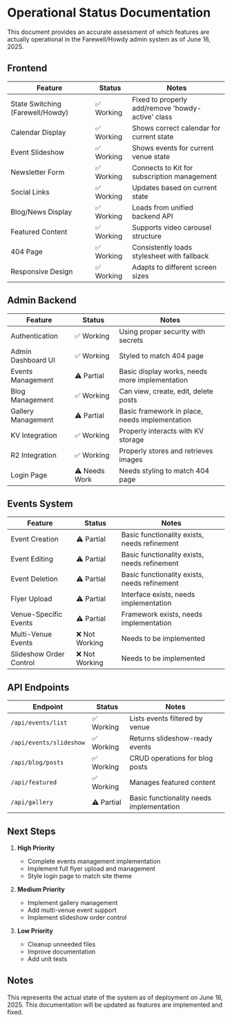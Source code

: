 # Operational Status Documentation

This document provides an accurate assessment of which features are actually operational in the Farewell/Howdy admin system as of June 16, 2025.

## Frontend

| Feature | Status | Notes |
|---------|--------|-------|
| State Switching (Farewell/Howdy) | ✅ Working | Fixed to properly add/remove 'howdy-active' class |
| Calendar Display | ✅ Working | Shows correct calendar for current state |
| Event Slideshow | ✅ Working | Shows events for current venue state |
| Newsletter Form | ✅ Working | Connects to Kit for subscription management |
| Social Links | ✅ Working | Updates based on current state |
| Blog/News Display | ✅ Working | Loads from unified backend API |
| Featured Content | ✅ Working | Supports video carousel structure |
| 404 Page | ✅ Working | Consistently loads stylesheet with fallback |
| Responsive Design | ✅ Working | Adapts to different screen sizes |

## Admin Backend

| Feature | Status | Notes |
|---------|--------|-------|
| Authentication | ✅ Working | Using proper security with secrets |
| Admin Dashboard UI | ✅ Working | Styled to match 404 page |
| Events Management | ⚠️ Partial | Basic display works, needs more implementation |
| Blog Management | ✅ Working | Can view, create, edit, delete posts |
| Gallery Management | ⚠️ Partial | Basic framework in place, needs implementation |
| KV Integration | ✅ Working | Properly interacts with KV storage |
| R2 Integration | ✅ Working | Properly stores and retrieves images |
| Login Page | ⚠️ Needs Work | Needs styling to match 404 page |

## Events System

| Feature | Status | Notes |
|---------|--------|-------|
| Event Creation | ⚠️ Partial | Basic functionality exists, needs refinement |
| Event Editing | ⚠️ Partial | Basic functionality exists, needs refinement |
| Event Deletion | ⚠️ Partial | Basic functionality exists, needs refinement |
| Flyer Upload | ⚠️ Partial | Interface exists, needs implementation |
| Venue-Specific Events | ⚠️ Partial | Framework exists, needs implementation |
| Multi-Venue Events | ❌ Not Working | Needs to be implemented |
| Slideshow Order Control | ❌ Not Working | Needs to be implemented |

## API Endpoints

| Endpoint | Status | Notes |
|---------|--------|-------|
| `/api/events/list` | ✅ Working | Lists events filtered by venue |
| `/api/events/slideshow` | ✅ Working | Returns slideshow-ready events |
| `/api/blog/posts` | ✅ Working | CRUD operations for blog posts |
| `/api/featured` | ✅ Working | Manages featured content |
| `/api/gallery` | ⚠️ Partial | Basic functionality needs implementation |

## Next Steps

1. **High Priority**
   - Complete events management implementation
   - Implement full flyer upload and management 
   - Style login page to match site theme

2. **Medium Priority**
   - Implement gallery management
   - Add multi-venue event support
   - Implement slideshow order control

3. **Low Priority**
   - Cleanup unneeded files
   - Improve documentation
   - Add unit tests

## Notes

This represents the actual state of the system as of deployment on June 16, 2025. This documentation will be updated as features are implemented and fixed.

